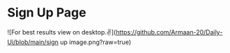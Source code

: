 # Sign Up Page
![For best results view on desktop.✌️](https://github.com/Armaan-20/Daily-Ui/blob/main/sign up image.png?raw=true)
